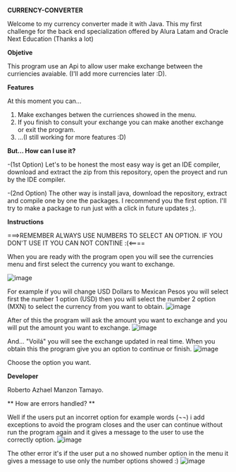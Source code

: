 **CURRENCY-CONVERTER**


Welcome to my currency converter made it with Java. This my first challenge for the back end specialization 
offered by Alura Latam and Oracle Next Education (Thanks a lot)


**Objetive**


This program use an Api to allow user make exchange between the curriencies
avaiable. (I'll add more currencies later :D).


**Features**


At this moment you can...
1. Make exchanges betwen the curriences showed in the menu.
2. If you finish to consult your exchange you can make another exchange or exit the program.
3. ...(I still working for more features :D)

   
**But... How can I use it?**


-(1st Option) Let's to be honest the most easy way is get an IDE compiler, download and extract the zip from this repository, open the proyect and run by the IDE compiler.


-(2nd Option) The other way is install java, download the repository, extract and compile one by one the packages.
I recommend you the first option. I'll try to make a package to run just with a click in future updates ;).


**Instructions**

===>REMEMBER ALWAYS USE NUMBERS TO SELECT AN OPTION. IF YOU DON'T USE IT YOU CAN NOT CONTINE :(<====


When you are ready with the program open you will see the currencies menu and first select the currency you want to exchange. 


![image](https://github.com/AzhaelMz/Currency-Converter/assets/158383050/cf6410fb-e339-4f71-b0d9-13116230d569)


For example if you will change USD Dollars to Mexican Pesos you will select first the number 1 option (USD) then you will select the
number 2 option (MXN)  to select the currency from you want to obtain.
![image](https://github.com/AzhaelMz/Currency-Converter/assets/158383050/a5e5594b-97c7-4ffb-8eb4-c89bfe480bab)



After of this the program will ask the amount you want to exchange and you will put the amount you want to exchange.
![image](https://github.com/AzhaelMz/Currency-Converter/assets/158383050/e9e4a479-7158-45bc-b438-2f38925d18a4)



And... "Voilá" you will see the exchange updated in real time. When you obtain this the program give you an option to continue or finish.
![image](https://github.com/AzhaelMz/Currency-Converter/assets/158383050/68253d9e-7df7-49d9-aa82-d3e3a43ec501)


Choose the option you want.


**Developer**


Roberto Azhael Manzon Tamayo.


** How are errors handled?  **


Well if the users put an incorret option for example words (¬¬) i add exceptions to avoid the program closes and the user can 
continue without run the program again and it gives a message to the user to use the correctly option.
![image](https://github.com/AzhaelMz/Currency-Converter/assets/158383050/fa4f38f5-887b-40c8-a526-f1628dc7f9e2)


The other error it's if the user put a no showed number option in the menu it gives a message to use only the number options showed :)
![image](https://github.com/AzhaelMz/Currency-Converter/assets/158383050/01956a58-2345-4e8f-a49a-6808b979790a)




